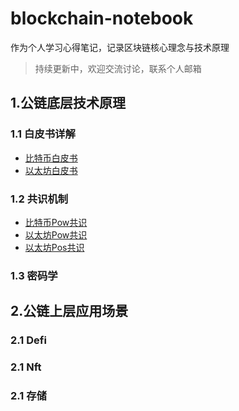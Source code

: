 
# blockchain-notebook

作为个人学习心得笔记，记录区块链核心理念与技术原理

> 持续更新中，欢迎交流讨论，联系个人邮箱


## 1.公链底层技术原理

### 1.1 白皮书详解

  * [比特币白皮书](1.公链底层技术原理/1.1白皮书详解/0.比特币白皮书.md)
  * [以太坊白皮书](1.公链底层技术原理/1.1白皮书详解/1.以太坊白皮书.md)

### 1.2 共识机制

  * [比特币Pow共识](1.公链底层技术原理/1.2共识机制/0.比特币白皮书.md)
  * [以太坊Pow共识](1.公链底层技术原理/1.2共识机制/1.以太坊白皮书.md)
  * [以太坊Pos共识](1.公链底层技术原理/1.2共识机制/1.以太坊白皮书.md)


### 1.3 密码学


## 2.公链上层应用场景


### 2.1 Defi

### 2.1 Nft

### 2.1 存储
